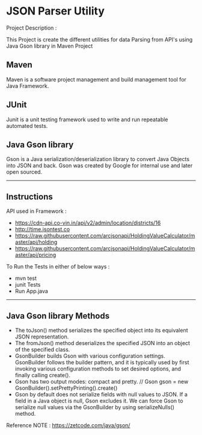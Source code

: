 # JSON Parser Utility

Project Description :

This Project is create the different utilities for data Parsing from API's using Java Gson library in Maven Project

## Maven
Maven is a software project management and build management tool for Java Framework.

## JUnit
Junit is a unit testing framework used to write and run repeatable automated tests. 

## Java Gson library
Gson is a Java serialization/deserialization library to convert Java Objects into JSON and back. Gson was created by Google for internal use and later open sourced.



*********************************************************************************************************************************

## Instructions

API used in Framework : 
- https://cdn-api.co-vin.in/api/v2/admin/location/districts/16
- http://time.jsontest.co
- https://raw.githubusercontent.com/arcjsonapi/HoldingValueCalculator/master/api/holding
- https://raw.githubusercontent.com/arcjsonapi/HoldingValueCalculator/master/api/pricing


To Run the Tests in either of below ways :
- mvn test 
- junit Tests
- Run App.java


*********************************************************************************************************************************

## Java Gson library Methods

- The toJson() method serializes the specified object into its equivalent JSON representation.
- The fromJson() method deserializes the specified JSON into an object of the specified class.
- GsonBuilder builds Gson with various configuration settings. GsonBuilder follows the builder pattern, and it is typically used by first invoking various configuration methods to set desired options, and finally calling create().
- Gson has two output modes: compact and pretty. 
  // Gson gson = new GsonBuilder().setPrettyPrinting().create()
- Gson by default does not serialize fields with null values to JSON. If a field in a Java object is null, Gson excludes it. We can force Gson to serialize null values via the GsonBuilder by using serializeNulls() method.

Reference NOTE : https://zetcode.com/java/gson/